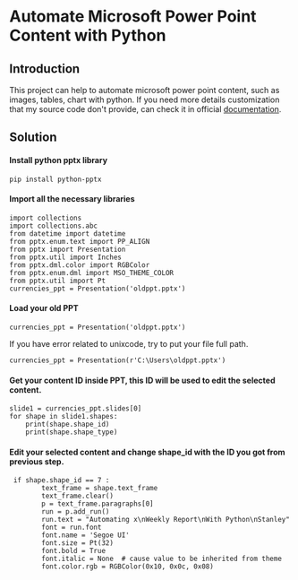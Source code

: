 # Automate Microsoft Power Point Content with Python
## Introduction
This project can help to automate microsoft power point content, such as images, tables, chart with python. If you need more details customization that my source code don't provide, can check it in official [documentation](https://python-pptx.readthedocs.io/en/latest/).</br>
## Solution
#### Install python pptx library
```
pip install python-pptx
```
#### Import all the necessary libraries
```
import collections 
import collections.abc
from datetime import datetime
from pptx.enum.text import PP_ALIGN
from pptx import Presentation
from pptx.util import Inches
from pptx.dml.color import RGBColor
from pptx.enum.dml import MSO_THEME_COLOR
from pptx.util import Pt
currencies_ppt = Presentation('oldppt.pptx')
```
#### Load your old PPT
```
currencies_ppt = Presentation('oldppt.pptx')
```
If you have error related to unixcode, try to put your file full path.
```
currencies_ppt = Presentation(r'C:\Users\oldppt.pptx')
```
#### Get your content ID inside PPT, this ID will be used to edit the selected content.
```
slide1 = currencies_ppt.slides[0]
for shape in slide1.shapes:
    print(shape.shape_id)
    print(shape.shape_type)
```
#### Edit your selected content and change shape_id with the ID you got from previous step.
```
 if shape.shape_id == 7 :
        text_frame = shape.text_frame
        text_frame.clear()
        p = text_frame.paragraphs[0]
        run = p.add_run()
        run.text = "Automating x\nWeekly Report\nWith Python\nStanley"
        font = run.font
        font.name = 'Segoe UI'
        font.size = Pt(32)
        font.bold = True
        font.italic = None  # cause value to be inherited from theme
        font.color.rgb = RGBColor(0x10, 0x0c, 0x08)
```
